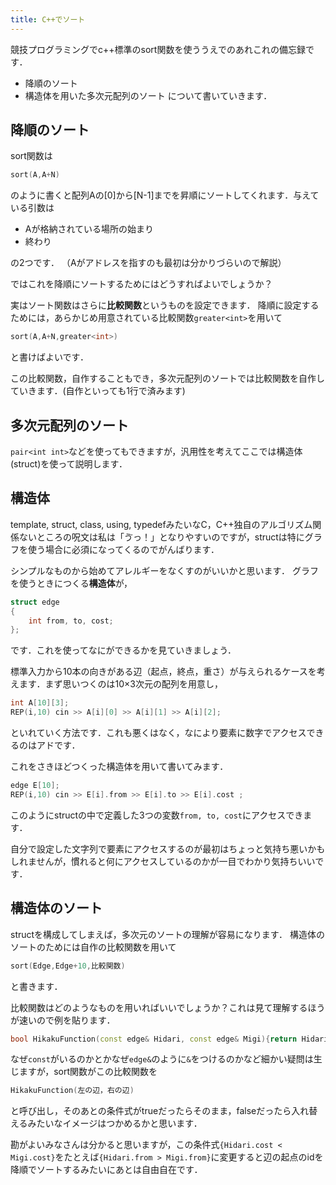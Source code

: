 ```yaml
---
title: C++でソート
---
```

競技プログラミングでc++標準のsort関数を使ううえでのあれこれの備忘録です．
- 降順のソート
- 構造体を用いた多次元配列のソート
について書いていきます．

## 降順のソート
sort関数は
```cpp
sort(A,A+N)
```

のように書くと配列Aの[0]から[N-1]までを昇順にソートしてくれます．与えている引数は
- Aが格納されている場所の始まり
- 終わり

の2つです．
（Aがアドレスを指すのも最初は分かりづらいので解説）

ではこれを降順にソートするためにはどうすればよいでしょうか？

実はソート関数はさらに**比較関数**というものを設定できます．
降順に設定するためには，あらかじめ用意されている比較関数`greater<int>`を用いて
```cpp
sort(A,A+N,greater<int>)
```

と書けばよいです．

この比較関数，自作することもでき，多次元配列のソートでは比較関数を自作していきます．(自作といっても1行で済みます)


## 多次元配列のソート
`pair<int int>`などを使ってもできますが，汎用性を考えてここでは構造体(struct)を使って説明します．

## 構造体
template, struct, class, using, typedefみたいなC，C++独自のアルゴリズム関係ないところの呪文は私は「ゔっ！」となりやすいのですが，structは特にグラフを使う場合に必須になってくるのでがんばります．

シンプルなものから始めてアレルギーをなくすのがいいかと思います．
グラフを使うときにつくる**構造体**が，
```cpp
struct edge
{ 
    int from, to, cost;
};
```
です．これを使ってなにができるかを見ていきましょう．

標準入力から10本の向きがある辺（起点，終点，重さ）が与えられるケースを考えます．まず思いつくのは10×3次元の配列を用意し，
```cpp
int A[10][3];
REP(i,10) cin >> A[i][0] >> A[i][1] >> A[i][2];
```
といれていく方法です．これも悪くはなく，なにより要素に数字でアクセスできるのはアドです．

これをさきほどつくった構造体を用いて書いてみます．
```cpp
edge E[10];
REP(i,10) cin >> E[i].from >> E[i].to >> E[i].cost ;
```
このようにstructの中で定義した3つの変数`from, to, cost`にアクセスできます．

自分で設定した文字列で要素にアクセスするのが最初はちょっと気持ち悪いかもしれませんが，慣れると何にアクセスしているのかが一目でわかり気持ちいいです．

## 構造体のソート
structを構成してしまえば，多次元のソートの理解が容易になります．
構造体のソートのためには自作の比較関数を用いて
```cpp
sort(Edge,Edge+10,比較関数)
```
と書きます．

比較関数はどのようなものを用いればいいでしょうか？これは見て理解するほうが速いので例を貼ります．
```cpp
bool HikakuFunction(const edge& Hidari, const edge& Migi){return Hidari.cost < Migi.cost;}
```
なぜ`const`がいるのかとかなぜ`edge&`のように`&`をつけるのかなど細かい疑問は生じますが，sort関数がこの比較関数を
```cpp
HikakuFunction(左の辺，右の辺)
```
と呼び出し，そのあとの条件式がtrueだったらそのまま，falseだったら入れ替えるみたいなイメージはつかめるかと思います．

勘がよいみなさんは分かると思いますが，この条件式`{Hidari.cost < Migi.cost}`をたとえば`{Hidari.from > Migi.from}`に変更すると辺の起点のidを降順でソートするみたいにあとは自由自在です．

